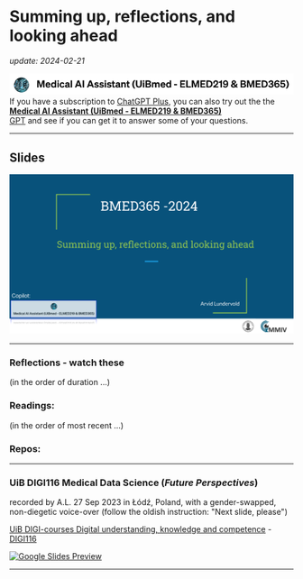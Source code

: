 # Summing up, reflections, and looking ahead

 _update: 2024-02-21_


<!-- ![img](../assets/GPT-MedAI.png)<br> -->
<img src="../assets/GPT-MedAI.png" width="600"><br>
If you have a subscription to [ChatGPT Plus](https://openai.com/blog/chatgpt-plus), you can also try out the the [**Medical AI Assistant (UiBmed - ELMED219 & BMED365)**](https://chat.openai.com/g/g-d90dfN17H-medical-ai-assistant-uibmed-elmed219-bmed365) <br> [GPT](https://openai.com/blog/introducing-gpts) and see if you can get it to answer some of your questions.

---------------

## Slides



<a href="https://docs.google.com/presentation/d/e/2PACX-1vTnHk_eMlJrb8g3DSEIk5CYxTvxJtJBPef3Wg9CxuZppe6cakJdQfaWDzdYJfCcftlETULeF8kC-GBn/pub?start=false&loop=false&delayms=3000"><img src="assets/Reflections-slide-0.png"></a>

<!--

<img src="assets/Reflections-slide-0.png">
-->
-----

### Reflections - watch these
(in the order of duration ...)

  
### Readings:
(in the order of most recent ...)


  
### Repos:

----

### UiB DIGI116 Medical Data Science (_Future Perspectives_)
recorded by A.L. 27 Sep 2023 in Łódź, Poland, with a gender-swapped, non-diegetic voice-over (follow the oldish instruction: "Next slide, please")

[UiB DIGI-courses Digital understanding, knowledge and competence](https://www.uib.no/en/digi) - [DIGI116](https://www4.uib.no/en/courses/DIGI116)

[![Google Slides Preview](assets/DIGI116-Future-Perspective-20230926-slides-preview.png)](https://docs.google.com/presentation/d/e/2PACX-1vQdvaaREXaSEdKdgUtwhHa2zoZthgYbMbzwCz0zaU1BcGei9QhBW9OOxRaFDe_5jCOiZcM6dsVvr-wj/pub?start=false&loop=false&delayms=3000)

----

